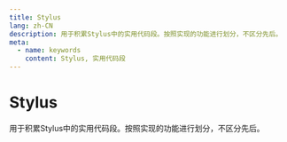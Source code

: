 ```yaml
---
title: Stylus
lang: zh-CN
description: 用于积累Stylus中的实用代码段。按照实现的功能进行划分，不区分先后。
meta:
  - name: keywords
    content: Stylus, 实用代码段
---
```


# Stylus #

用于积累Stylus中的实用代码段。按照实现的功能进行划分，不区分先后。
